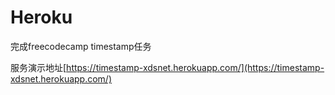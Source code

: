 # Heroku
完成freecodecamp timestamp任务

服务演示地址[https://timestamp-xdsnet.herokuapp.com/](https://timestamp-xdsnet.herokuapp.com/)

